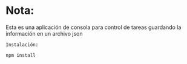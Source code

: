 # Nota:
Esta es una aplicación de consola para control de tareas guardando la información en un archivo json

```
Instalación:

npm install
```